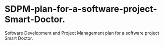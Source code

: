 # SDPM-plan-for-a-software-project-Smart-Doctor.
Software Development and Project Management plan for a software project Smart Doctor.
